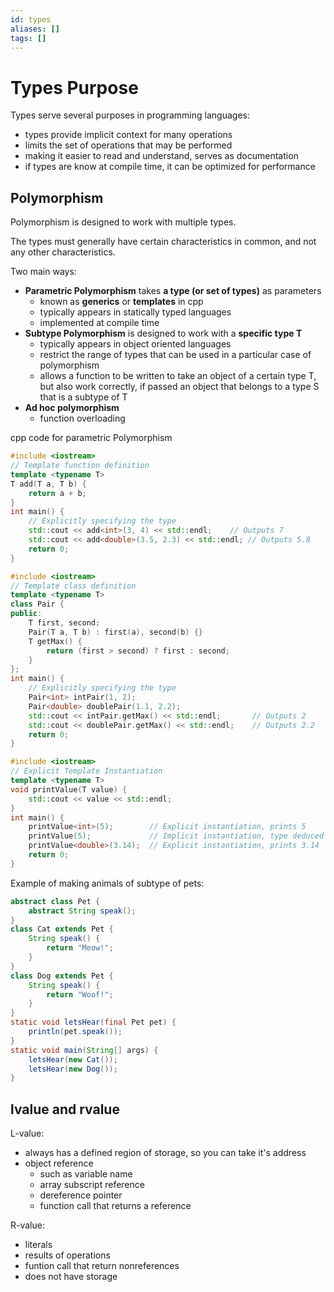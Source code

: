 ```yaml
---
id: types
aliases: []
tags: []
---
```


# Types Purpose

Types serve several purposes in programming languages:

- types provide implicit context for many operations
- limits the set of operations that may be performed
- making it easier to read and understand, serves as documentation
- if types are know at compile time, it can be optimized for performance

## Polymorphism

Polymorphism is designed to work with multiple types.

The types must generally have certain characteristics in common, and not any other characteristics.

Two main ways:

- **Parametric Polymorphism** takes **a type (or set of types)** as parameters
  - known as **generics** or **templates** in cpp
  - typically appears in statically typed languages
  - implemented at compile time
- **Subtype Polymorphism** is designed to work with a **specific type T**
  - typically appears in object oriented languages
  - restrict the range of types that can be used in a particular case of polymorphism
  - allows a function to be written to take an object of a certain type T, but also work
    correctly, if passed an object that belongs to a type S that is a subtype of T
- **Ad hoc polymorphism**
  - function overloading

cpp code for parametric Polymorphism

```cpp
#include <iostream>
// Template function definition
template <typename T>
T add(T a, T b) {
    return a + b;
}
int main() {
    // Explicitly specifying the type
    std::cout << add<int>(3, 4) << std::endl;    // Outputs 7
    std::cout << add<double>(3.5, 2.3) << std::endl; // Outputs 5.8
    return 0;
}
```

```cpp
#include <iostream>
// Template class definition
template <typename T>
class Pair {
public:
    T first, second;
    Pair(T a, T b) : first(a), second(b) {}
    T getMax() {
        return (first > second) ? first : second;
    }
};
int main() {
    // Explicitly specifying the type
    Pair<int> intPair(1, 2);
    Pair<double> doublePair(1.1, 2.2);
    std::cout << intPair.getMax() << std::endl;       // Outputs 2
    std::cout << doublePair.getMax() << std::endl;    // Outputs 2.2
    return 0;
}
```

```cpp
#include <iostream>
// Explicit Template Instantiation
template <typename T>
void printValue(T value) {
    std::cout << value << std::endl;
}
int main() {
    printValue<int>(5);        // Explicit instantiation, prints 5
    printValue(5);             // Implicit instantiation, type deduced as int
    printValue<double>(3.14);  // Explicit instantiation, prints 3.14
    return 0;
}
```

Example of making animals of subtype of pets:

```java
abstract class Pet {
    abstract String speak();
}
class Cat extends Pet {
    String speak() {
        return "Meow!";
    }
}
class Dog extends Pet {
    String speak() {
        return "Woof!";
    }
}
static void letsHear(final Pet pet) {
    println(pet.speak());
}
static void main(String[] args) {
    letsHear(new Cat());
    letsHear(new Dog());
}
```

## lvalue and rvalue

L-value:

- always has a defined region of storage, so you can take it's address
- object reference
  - such as variable name
  - array subscript reference
  - dereference pointer
  - function call that returns a reference

R-value:

- literals
- results of operations
- funtion call that return nonreferences
- does not have storage
